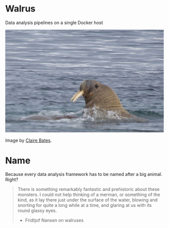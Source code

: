 # Walrus
Data analysis pipelines on a single Docker host

![walrus.jpg](walrus.jpg)

Image by [Claire Bates](https://www.flickr.com/photos/13634528@N07/3740697798/in/photolist-6Gy48C-88RXMi-2HWbmX-88dNkA-7Wp4jK-6Gy3Xu-2J23nQ-2J1pzd-2HWD4D-C9UFe-4XLCPH-c6ee9Y-2J1Hd1-nvq94z-2HWrpK-2HVUqX-4zWd3f-efUssu-612vGz-6FT1gy-9rrWvq-2HWPmH-5TxTHQ-2J1vMu-2HWjxP-6VFzzB-6z39PL-2J1SQw-21Scs-4LWTNy-dn5gCs-2HWo3v-2HWMfg-4F7nGW-amSXUp-2HW8eP-2J1Qi5-FWwPz-4JxKnv-4Bgp5Y-ndpXu-9e5DYx-2HWhP4-kn82BD-677cTF-4nzp9v-91tC26-8R5krU-dhmPuC-4WW1pR). 

# Name
Because every data analysis framework has to be named after a big animal.
Right? 

> There is something remarkably fantastic and prehistoric about these monsters. I could not help thinking of a merman, or something of the kind, as it lay there just under the surface of the water, blowing and snorting for quite a long while at a time, and glaring at us with its round glassy eyes. 
> - Fridtjof Nansen on walruses 
